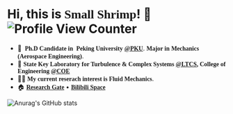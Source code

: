 # Hi, this is <font face="Comic Sans MS"><b>Small Shrimp</b></font>! :wave: ![Profile View Counter](https://komarev.com/ghpvc/?username=pkufzh)

<!-- Introduction -->

- :school: <font face="Cambria"><b> Ph.D Candidate in </b></font> <font face="Comic Sans MS"><b>Peking University</b></font> [<font face="Comic Sans MS"><b>@PKU</b></font>](https://www.pku.edu.cn/). <font face="Cambria"><b>Major in</b></font> <font face="Comic Sans MS"><b>Mechanics (Aerospace Engineering)</b></font>.
- :office: <font face="Cambria"><b>State Key Laboratory for Turbulence & Complex Systems [<font face="Comic Sans MS"><b>@LTCS</b></font>](https://ltcs.pku.edu.cn/), College of Engineering [<font face="Comic Sans MS"><b>@COE</b></font>](https://www.coe.pku.edu.cn/)</b></font>
- :man_scientist: <font face="Cambria"><b> My current reserach interest is </b></font><font face="Comic Sans MS"><b>Fluid Mechanics</b></font>.
- :house:  [<font face="Comic Sans MS"><b>Research Gate</b></font>](https://syy11.cn/)  • [<font face="Comic Sans MS"><b>Bilibili Space</b></font>](https://space.bilibili.com/167343763)

<!-- Github Stats -->

![Anurag's GitHub stats](https://github-readme-stats.vercel.app/api?username=pkufzh&show_icons=true)
